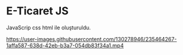 ﻿# E-Ticaret JS 
 JavaScrip css html ile oluşturuldu. 


https://user-images.githubusercontent.com/130278946/235464267-1affa587-638d-42eb-b3a7-054db83f34a1.mp4

